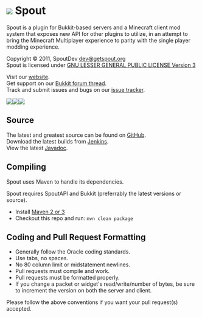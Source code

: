[![][Project Logo]][Website]
Spout
=====
Spout is a plugin for Bukkit-based servers and a Minecraft client mod system that exposes new API for other plugins to utilize, in an attempt to bring the Minecraft Multiplayer experience to parity with the single player modding experience.

Copyright &copy; 2011, SpoutDev <dev@getspout.org>  
Spout is licensed under [GNU LESSER GENERAL PUBLIC LICENSE Version 3][License]

Visit our [website][Website].  
Get support on our [Bukkit forum thread][Forum].  
Track and submit issues and bugs on our [issue tracker][Issues].

[![][Twitter Logo]][Twitter][![][Facebook Logo]][Facebook][![][Donate Logo]][Donate]

Source
------
The latest and greatest source can be found on [GitHub].  
Download the latest builds from [Jenkins].  
View the latest [Javadoc].

Compiling
---------
Spout uses Maven to handle its dependencies.

Spout requires SpoutAPI and Bukkit (preferrably the latest versions or source).
* Install [Maven 2 or 3](http://maven.apache.org/download.html)  
* Checkout this repo and run: `mvn clean package`

Coding and Pull Request Formatting
----------------------------------
* Generally follow the Oracle coding standards.
* Use tabs, no spaces.
* No 80 column limit or midstatement newlines.
* Pull requests must compile and work.
* Pull requests must be formatted properly.
* If you change a packet or widget's read/write/number of bytes, be sure to increment the version on both the server and client.

Please follow the above conventions if you want your pull request(s) accepted.

[Project Logo]: http://assets.craftfire.com/img/logo/spout_327x150.png
[License]: http://www.gnu.org/licenses/lgpl.html
[Website]: http://www.getspout.org
[Forum]: http://spout.in/bukkit
[GitHub]: https://github.com/SpoutDev/Spout
[Javadoc]: http://spout.in/jddev
[Jenkins]: http://spout.in/ci
[Issues]: https://spout.in/issues
[Twitter]: http://spout.in/twitter
[Twitter Logo]: http://cdn.getspout.org/img/button/twitter_follow_us.png
[Facebook]: http://spout.in/facebook
[Facebook Logo]: http://cdn.getspout.org/img/button/facebook_like_us.png
[Donate]: https://www.paypal.com/cgi-bin/webscr?hosted_button_id=QNJH72R72TZ64&item_name=Spoutcraft+%28from+GitHub.com%29&cmd=_s-xclick
[Donate Logo]: http://cdn.getspout.org/img/button/donate_paypal_96x96.png
[MCP]: http://mcp.ocean-labs.de/index.php/MCP_Releases
